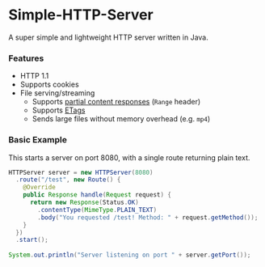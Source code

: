 # Simple-HTTP-Server
A super simple and lightweight HTTP server written in Java.

### Features
- HTTP 1.1
- Supports cookies
- File serving/streaming
  - Supports [partial content responses](https://developer.mozilla.org/en-US/docs/Web/HTTP/Status/206) (`Range` header)
  - Supports [ETags](https://developer.mozilla.org/en-US/docs/Web/HTTP/Headers/ETag)
  - Sends large files without memory overhead (e.g. ``mp4``)


### Basic Example
This starts a server on port 8080, with a single route returning plain text.
```java
HTTPServer server = new HTTPServer(8080)
  .route("/test", new Route() {
    @Override
    public Response handle(Request request) {
      return new Response(Status.OK)
        .contentType(MimeType.PLAIN_TEXT)
        .body("You requested /test! Method: " + request.getMethod());
    }
  })
  .start();
		
System.out.println("Server listening on port " + server.getPort());
```
